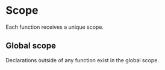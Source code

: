 # Scope

Each function receives a unique scope. 

## Global scope

Declarations outside of any function exist in the global scope. 
